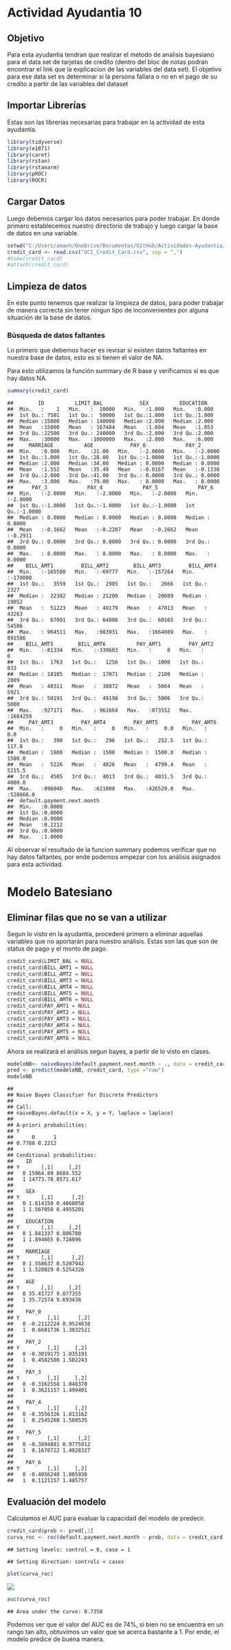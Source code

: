 Actividad Ayudantia 10
================

## Objetivo

Para esta ayudantia tendran que realizar el metodo de analisis bayesiano
para el data set de tarjetas de credito (dentro del bloc de notas podran
encontrar el link que la explicacion de las variables del data set). El
objetivo para ese data set es determinar si la persona fallara o no en
el pago de su credito a partir de las variables del dataset

## Importar Librerías

Estas son las librerías necesarias para trabajar en la actividad de esta
ayudantía.

``` r
library(tidyverse)
library(e1071)
library(caret)
library(rstan)
library(rstanarm)
library(pROC)
library(ROCR)
```

## Cargar Datos

Luego debemos cargar los datos necesarios para poder trabajar. En donde
primero establecemos nuestro directorio de trabajo y luego cargar la
base de datos en una variable.

``` r
setwd("C:/Users/amanh/OneDrive/Documentos/GitHub/Actividades-Ayudantia/Actividad10")
credit_card <- read.csv("UCI_Credit_Card.csv", sep = ",")
#View(credit_card)
#attach(credit_card)
```

## Limpieza de datos

En este punto tenemos que realizar la limpieza de datos, para poder
trabajar de manera correcta sin tener ningun tipo de inconvenientes por
alguna situación de la base de datos.

### Búsqueda de datos faltantes

Lo primero que debemos hacer es revisar si existen datos faltantes en
nuestra base de datos, esto es si tienen el valor de NA.

Para esto utilizamos la función summary de R base y verificamos si es
que hay datos NA.

``` r
summary(credit_card)
```

    ##        ID          LIMIT_BAL            SEX          EDUCATION    
    ##  Min.   :    1   Min.   :  10000   Min.   :1.000   Min.   :0.000  
    ##  1st Qu.: 7501   1st Qu.:  50000   1st Qu.:1.000   1st Qu.:1.000  
    ##  Median :15000   Median : 140000   Median :2.000   Median :2.000  
    ##  Mean   :15000   Mean   : 167484   Mean   :1.604   Mean   :1.853  
    ##  3rd Qu.:22500   3rd Qu.: 240000   3rd Qu.:2.000   3rd Qu.:2.000  
    ##  Max.   :30000   Max.   :1000000   Max.   :2.000   Max.   :6.000  
    ##     MARRIAGE          AGE            PAY_0             PAY_2        
    ##  Min.   :0.000   Min.   :21.00   Min.   :-2.0000   Min.   :-2.0000  
    ##  1st Qu.:1.000   1st Qu.:28.00   1st Qu.:-1.0000   1st Qu.:-1.0000  
    ##  Median :2.000   Median :34.00   Median : 0.0000   Median : 0.0000  
    ##  Mean   :1.552   Mean   :35.49   Mean   :-0.0167   Mean   :-0.1338  
    ##  3rd Qu.:2.000   3rd Qu.:41.00   3rd Qu.: 0.0000   3rd Qu.: 0.0000  
    ##  Max.   :3.000   Max.   :79.00   Max.   : 8.0000   Max.   : 8.0000  
    ##      PAY_3             PAY_4             PAY_5             PAY_6        
    ##  Min.   :-2.0000   Min.   :-2.0000   Min.   :-2.0000   Min.   :-2.0000  
    ##  1st Qu.:-1.0000   1st Qu.:-1.0000   1st Qu.:-1.0000   1st Qu.:-1.0000  
    ##  Median : 0.0000   Median : 0.0000   Median : 0.0000   Median : 0.0000  
    ##  Mean   :-0.1662   Mean   :-0.2207   Mean   :-0.2662   Mean   :-0.2911  
    ##  3rd Qu.: 0.0000   3rd Qu.: 0.0000   3rd Qu.: 0.0000   3rd Qu.: 0.0000  
    ##  Max.   : 8.0000   Max.   : 8.0000   Max.   : 8.0000   Max.   : 8.0000  
    ##    BILL_AMT1         BILL_AMT2        BILL_AMT3         BILL_AMT4      
    ##  Min.   :-165580   Min.   :-69777   Min.   :-157264   Min.   :-170000  
    ##  1st Qu.:   3559   1st Qu.:  2985   1st Qu.:   2666   1st Qu.:   2327  
    ##  Median :  22382   Median : 21200   Median :  20089   Median :  19052  
    ##  Mean   :  51223   Mean   : 49179   Mean   :  47013   Mean   :  43263  
    ##  3rd Qu.:  67091   3rd Qu.: 64006   3rd Qu.:  60165   3rd Qu.:  54506  
    ##  Max.   : 964511   Max.   :983931   Max.   :1664089   Max.   : 891586  
    ##    BILL_AMT5        BILL_AMT6          PAY_AMT1         PAY_AMT2      
    ##  Min.   :-81334   Min.   :-339603   Min.   :     0   Min.   :      0  
    ##  1st Qu.:  1763   1st Qu.:   1256   1st Qu.:  1000   1st Qu.:    833  
    ##  Median : 18105   Median :  17071   Median :  2100   Median :   2009  
    ##  Mean   : 40311   Mean   :  38872   Mean   :  5664   Mean   :   5921  
    ##  3rd Qu.: 50191   3rd Qu.:  49198   3rd Qu.:  5006   3rd Qu.:   5000  
    ##  Max.   :927171   Max.   : 961664   Max.   :873552   Max.   :1684259  
    ##     PAY_AMT3         PAY_AMT4         PAY_AMT5           PAY_AMT6       
    ##  Min.   :     0   Min.   :     0   Min.   :     0.0   Min.   :     0.0  
    ##  1st Qu.:   390   1st Qu.:   296   1st Qu.:   252.5   1st Qu.:   117.8  
    ##  Median :  1800   Median :  1500   Median :  1500.0   Median :  1500.0  
    ##  Mean   :  5226   Mean   :  4826   Mean   :  4799.4   Mean   :  5215.5  
    ##  3rd Qu.:  4505   3rd Qu.:  4013   3rd Qu.:  4031.5   3rd Qu.:  4000.0  
    ##  Max.   :896040   Max.   :621000   Max.   :426529.0   Max.   :528666.0  
    ##  default.payment.next.month
    ##  Min.   :0.0000            
    ##  1st Qu.:0.0000            
    ##  Median :0.0000            
    ##  Mean   :0.2212            
    ##  3rd Qu.:0.0000            
    ##  Max.   :1.0000

Al observar el resultado de la funcion summary podemos verificar que no
hay datos faltantes, por ende podemos empezar con los análisis asignados
para esta actividad.

# Modelo Batesiano

## Eliminar filas que no se van a utilizar

Segun lo visto en la ayudantía, procederé primero a eliminar aquellas
variables que no aportarán para nuestro análisis. Estas son las que son
de status de pago y el monto de pago.

``` r
credit_card$LIMIT_BAL = NULL
credit_card$BILL_AMT1 = NULL
credit_card$BILL_AMT2 = NULL
credit_card$BILL_AMT3 = NULL
credit_card$BILL_AMT4 = NULL
credit_card$BILL_AMT5 = NULL
credit_card$BILL_AMT6 = NULL
credit_card$PAY_AMT1 = NULL
credit_card$PAY_AMT2 = NULL
credit_card$PAY_AMT3 = NULL
credit_card$PAY_AMT4 = NULL
credit_card$PAY_AMT5 = NULL
credit_card$PAY_AMT6 = NULL
```

Ahora se realizará el análisis segun bayes, a partir de lo visto en
clases.

``` r
modeloNB<- naiveBayes(default.payment.next.month ~ ., data = credit_card)
pred <- predict(modeloNB, credit_card, type ="raw")
modeloNB
```

    ## 
    ## Naive Bayes Classifier for Discrete Predictors
    ## 
    ## Call:
    ## naiveBayes.default(x = X, y = Y, laplace = laplace)
    ## 
    ## A-priori probabilities:
    ## Y
    ##      0      1 
    ## 0.7788 0.2212 
    ## 
    ## Conditional probabilities:
    ##    ID
    ## Y       [,1]     [,2]
    ##   0 15064.89 8684.552
    ##   1 14773.78 8571.617
    ## 
    ##    SEX
    ## Y       [,1]      [,2]
    ##   0 1.614150 0.4868058
    ##   1 1.567058 0.4955201
    ## 
    ##    EDUCATION
    ## Y       [,1]     [,2]
    ##   0 1.841337 0.806780
    ##   1 1.894665 0.728096
    ## 
    ##    MARRIAGE
    ## Y       [,1]      [,2]
    ##   0 1.558637 0.5207942
    ##   1 1.528029 0.5254326
    ## 
    ##    AGE
    ## Y       [,1]     [,2]
    ##   0 35.41727 9.077355
    ##   1 35.72574 9.693438
    ## 
    ##    PAY_0
    ## Y         [,1]      [,2]
    ##   0 -0.2112224 0.9524638
    ##   1  0.6681736 1.3832521
    ## 
    ##    PAY_2
    ## Y         [,1]     [,2]
    ##   0 -0.3019175 1.035191
    ##   1  0.4582580 1.502243
    ## 
    ##    PAY_3
    ## Y         [,1]     [,2]
    ##   0 -0.3162558 1.048378
    ##   1  0.3621157 1.499401
    ## 
    ##    PAY_4
    ## Y         [,1]     [,2]
    ##   0 -0.3556326 1.013162
    ##   1  0.2545208 1.508535
    ## 
    ##    PAY_5
    ## Y         [,1]      [,2]
    ##   0 -0.3894881 0.9775912
    ##   1  0.1678722 1.4828327
    ## 
    ##    PAY_6
    ## Y         [,1]     [,2]
    ##   0 -0.4056240 1.005930
    ##   1  0.1121157 1.485757

## Evaluación del modelo

Calculamos el AUC para evaluar la capacidad del modelo de predecir.

``` r
credit_card$prob <- pred[,2]
curva_roc <- roc(default.payment.next.month ~ prob, data = credit_card)
```

    ## Setting levels: control = 0, case = 1

    ## Setting direction: controls < cases

``` r
plot(curva_roc)    
```

![](Actividad-10_files/figure-gfm/unnamed-chunk-6-1.png)<!-- -->

``` r
auc(curva_roc)
```

    ## Area under the curve: 0.7358

Podemos ver que el valor del AUC es de 74%, si bien no se encuentra en
un rango tan alto, obtuvimos un valor que se acerca bastante a 1. Por
ende, el modelo predice de buena manera.
